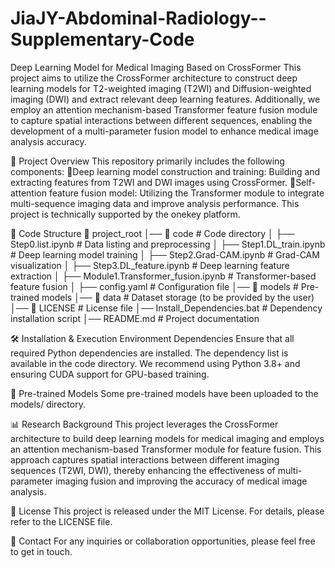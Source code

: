 # JiaJY-Abdominal-Radiology--Supplementary-Code
Deep Learning Model for Medical Imaging Based on CrossFormer
This project aims to utilize the CrossFormer architecture to construct deep learning models for T2-weighted imaging (T2WI) and Diffusion-weighted imaging (DWI) and extract relevant deep learning features. Additionally, we employ an attention mechanism-based Transformer feature fusion module to capture spatial interactions between different sequences, enabling the development of a multi-parameter fusion model to enhance medical image analysis accuracy.

📌 Project Overview
This repository primarily includes the following components:
Deep learning model construction and training: Building and extracting features from T2WI and DWI images using CrossFormer.
Self-attention feature fusion model: Utilizing the Transformer module to integrate multi-sequence imaging data and improve analysis performance.
This project is technically supported by the onekey platform.

👤 Code Structure
📂 project_root
│── 📂 code                  # Code directory
│   ├── Step0.list.ipynb         # Data listing and preprocessing
│   ├── Step1.DL_train.ipynb     # Deep learning model training
│   ├── Step2.Grad-CAM.ipynb     # Grad-CAM visualization
│   ├── Step3.DL_feature.ipynb   # Deep learning feature extraction
│   ├── Module1.Transformer_fusion.ipynb # Transformer-based feature fusion
│   ├── config.yaml              # Configuration file
│── 📂 models                # Pre-trained models
│── 📂 data                  # Dataset storage (to be provided by the user)
│── 📂 LICENSE               # License file
│── Install_Dependencies.bat # Dependency installation script
│── README.md                # Project documentation

🛠️ Installation & Execution
Environment Dependencies
Ensure that all required Python dependencies are installed. The dependency list is available in the code directory.
We recommend using Python 3.8+ and ensuring CUDA support for GPU-based training.

📝 Pre-trained Models
Some pre-trained models have been uploaded to the models/ directory.

📊 Research Background
This project leverages the CrossFormer architecture to build deep learning models for medical imaging and employs an attention mechanism-based Transformer module for feature fusion. This approach captures spatial interactions between different imaging sequences (T2WI, DWI), thereby enhancing the effectiveness of multi-parameter imaging fusion and improving the accuracy of medical image analysis.

📄 License
This project is released under the MIT License. For details, please refer to the LICENSE file.

📩 Contact
For any inquiries or collaboration opportunities, please feel free to get in touch.
